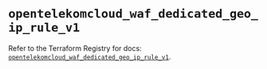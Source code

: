 # `opentelekomcloud_waf_dedicated_geo_ip_rule_v1`

Refer to the Terraform Registry for docs: [`opentelekomcloud_waf_dedicated_geo_ip_rule_v1`](https://registry.terraform.io/providers/opentelekomcloud/opentelekomcloud/1.36.38/docs/resources/waf_dedicated_geo_ip_rule_v1).
